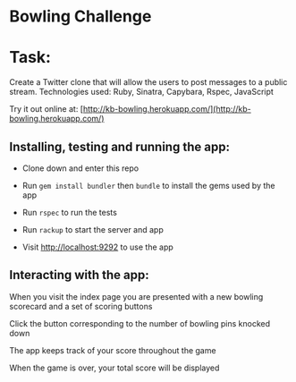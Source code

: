 Bowling Challenge
=================

Task:
=================
Create a Twitter clone that will allow the users to post messages to a public stream.
Technologies used: Ruby, Sinatra, Capybara, Rspec, JavaScript

Try it out online at: [http://kb-bowling.herokuapp.com/](http://kb-bowling.herokuapp.com/)


Installing, testing and running the app:
------

* Clone down and enter this repo
* Run `gem install bundler` then `bundle` to install the gems used by the app

* Run `rspec` to run the tests

* Run `rackup` to start the server and app
* Visit [http://localhost:9292](http://localhost:9292) to use the app

Interacting with the app:
-----
When you visit the index page you are presented with a new bowling scorecard and a set of scoring buttons

Click the button corresponding to the number of bowling pins knocked down

The app keeps track of your score throughout the game

When the game is over, your total score will be displayed
